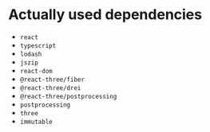 # Actually used dependencies

- `react`
- `typescript`
- `lodash`
- `jszip`
- `react-dom`
- `@react-three/fiber`
- `@react-three/drei`
- `@react-three/postprocessing`
- `postprocessing`
- `three`
- `immutable`
